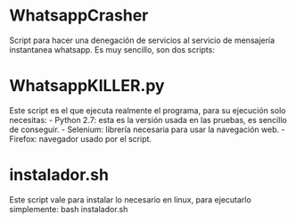 # WhatsappCrasher

Script para hacer una denegación de servicios al servicio de mensajería instantanea whatsapp.
Es muy sencillo, son dos scripts:

# WhatsappKILLER.py
Este script es el que ejecuta realmente el programa, para su ejecución solo necesitas:
	- Python 2.7: esta es la versión usada en las pruebas, es sencillo de conseguir.
	- Selenium: librería necesaria para usar la navegación web.
	- Firefox: navegador usado por el script.

# instalador.sh
Este script vale para instalar lo necesario en linux, para ejecutarlo simplemente:
	bash instalador.sh